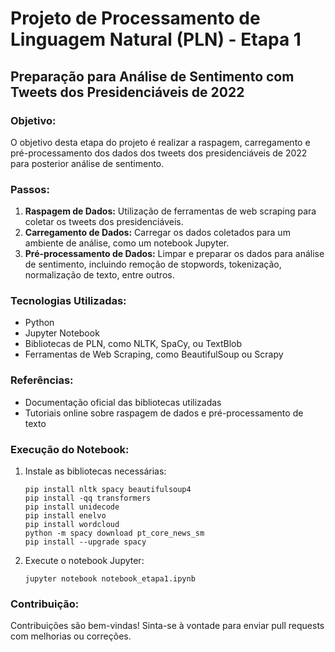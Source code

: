 # Projeto de Processamento de Linguagem Natural (PLN) - Etapa 1

## Preparação para Análise de Sentimento com Tweets dos Presidenciáveis de 2022

### Objetivo:
O objetivo desta etapa do projeto é realizar a raspagem, carregamento e pré-processamento dos dados dos tweets dos presidenciáveis de 2022 para posterior análise de sentimento.

### Passos:
1. **Raspagem de Dados:** Utilização de ferramentas de web scraping para coletar os tweets dos presidenciáveis.
2. **Carregamento de Dados:** Carregar os dados coletados para um ambiente de análise, como um notebook Jupyter.
3. **Pré-processamento de Dados:** Limpar e preparar os dados para análise de sentimento, incluindo remoção de stopwords, tokenização, normalização de texto, entre outros.

### Tecnologias Utilizadas:
- Python
- Jupyter Notebook
- Bibliotecas de PLN, como NLTK, SpaCy, ou TextBlob
- Ferramentas de Web Scraping, como BeautifulSoup ou Scrapy

### Referências:
- Documentação oficial das bibliotecas utilizadas
- Tutoriais online sobre raspagem de dados e pré-processamento de texto

### Execução do Notebook:
1. Instale as bibliotecas necessárias:
    ```
    pip install nltk spacy beautifulsoup4
    pip install -qq transformers
    pip install unidecode
    pip install enelvo
    pip install wordcloud
    python -m spacy download pt_core_news_sm
    pip install --upgrade spacy
    ```
    
2. Execute o notebook Jupyter:
    ```
    jupyter notebook notebook_etapa1.ipynb
    ```
### Contribuição:
Contribuições são bem-vindas! Sinta-se à vontade para enviar pull requests com melhorias ou correções.
